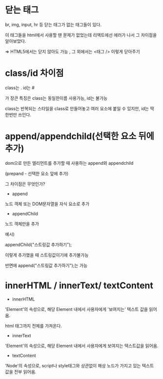 # 닫는 태그
br, img, input, hr 등 닫는 태그가 없는 태그들이 있다.

이 태그들을 html에서 사용할 땐 문제가 없었는데
리액트에선 에러가 나서 그 차이점을 알아보았다.

=> HTML5에서는 닫지 않아도 가능 , 그 외에서는 <태그 /> 이렇게 닫아주기 

# class/id 차이점
class는 . id는 #

가 장큰 특징은 class는 동일한이름 사용가능, id는 불가능 

class는 반복되는 스타일을 class로 만들어놓고 여러 요소에
붙일 수 있지만, id는 딱 한번만 쓰인다.



# append/appendchild(선택한 요소 뒤에 추가)

dom으로 만든 엘리먼트를 추가할 때 사용하는 append와 appendchild

(prepand - 선택한 요소 앞에 추가)

그 차이점은 무엇인가?
- append

노드 객체 또는 DOM문자열을 자식 요소로 추가
- appendChild 

노드 객체만을 추가

예시)


appendChild("스트링값 추가하기"); 

이렇게 추가했을 때 스트링값이기에 추가불가능 

반면에 append("스트링값 추가하기");는 가능


# innerHTML / innerText/ textContent
- innerHTML

 'Element'의 속성으로, 해당 Element 내에서 사용자에게 '보여지는' 텍스트 값을 읽어옴.

 html 태그까지 전체를 가져온다.

- innerText

'Element'의 속성으로, 해당 Element 내에서 사용자에게 보여지는 텍스트값을 읽어옴.

- textContent

 'Node'의 속성으로, script나 style태그와 상관없이 해상 노드가 가지고 있는 텍스트 값을 전부 읽어옴.
